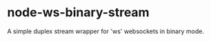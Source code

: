 node-ws-binary-stream
=====================

A simple duplex stream wrapper for 'ws' websockets in binary mode.
